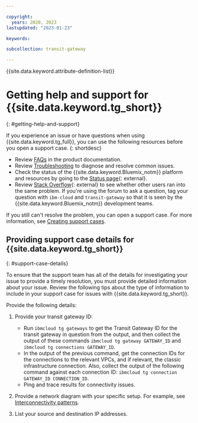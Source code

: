```yaml
---

copyright:
  years: 2020, 2023
lastupdated: "2023-01-23"

keywords:

subcollection: transit-gateway

---
```


{{site.data.keyword.attribute-definition-list}}

# Getting help and support for {{site.data.keyword.tg_short}}
{: #getting-help-and-support}

If you experience an issue or have questions when using {{site.data.keyword.tg_full}}, you can use the following resources before you open a support case.
{: shortdesc}

* Review [FAQs](/docs/transit-gateway?topic=transit-gateway-faqs-for-transit-gateway) in the product documentation.
* Review [Troubleshooting](/docs/transit-gateway?topic=transit-gateway-troubleshooting-connectivity) to diagnose and resolve common issues.
* Check the status of the {{site.data.keyword.Bluemix_notm}} platform and resources by going to the [Status page](https://cloud.ibm.com/status){: external}.
* Review [Stack Overflow](https://stackoverflow.com/search?q=transit-gateway+ibm-cloud){: external} to see whether other users ran into the same problem. If you're using the forum to ask a question, tag your question with `ibm-cloud` and `transit-gateway` so that it is seen by the {{site.data.keyword.Bluemix_notm}} development teams.

If you still can't resolve the problem, you can open a support case. For more information, see [Creating support cases](/docs/get-support?topic=get-support-open-case).

## Providing support case details for {{site.data.keyword.tg_short}}
{: #support-case-details}

To ensure that the support team has all of the details for investigating your issue to provide a timely resolution, you must provide detailed information about your issue. Review the following tips about the type of information to include in your support case for issues with {{site.data.keyword.tg_short}}.

Provide the following details:

1. Provide your transit gateway ID:

   * Run `ibmcloud tg gateways` to get the Transit Gateway ID for the transit gateway in question from the output, and then collect the output of these commands `ibmcloud tg gateway GATEWAY_ID` and `ibmcloud tg connections GATEWAY_ID`.
   * In the output of the previous command, get the connection IDs for the connections to the relevant VPCs, and if relevant, the classic infrastructure connection. Also, collect the output of the following command against each connection ID: `ibmcloud tg connection GATEWAY_ID CONNECTION_ID`.
   * Ping and trace results for connectivity issues.

2. Provide a network diagram with your specific setup. For example, see [Interconnectivity patterns](/docs/transit-gateway?topic=transit-gateway-about#patterns).
3. List your source and destination IP addresses.

